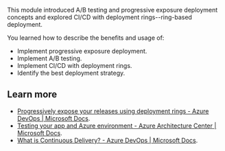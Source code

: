 This module introduced A/B testing and progressive exposure deployment concepts and explored CI/CD with deployment rings--ring-based deployment.

You learned how to describe the benefits and usage of:

 -  Implement progressive exposure deployment.
 -  Implement A/B testing.
 -  Implement CI/CD with deployment rings.
 -  Identify the best deployment strategy.

## Learn more

 -  [Progressively expose your releases using deployment rings - Azure DevOps \| Microsoft Docs](/azure/devops/migrate/phase-rollout-with-rings).
 -  [Testing your app and Azure environment - Azure Architecture Center \| Microsoft Docs](/azure/devops/migrate/phase-rollout-with-rings).
 -  [What is Continuous Delivery? - Azure DevOps \| Microsoft Docs](/devops/deliver/what-is-continuous-delivery).

